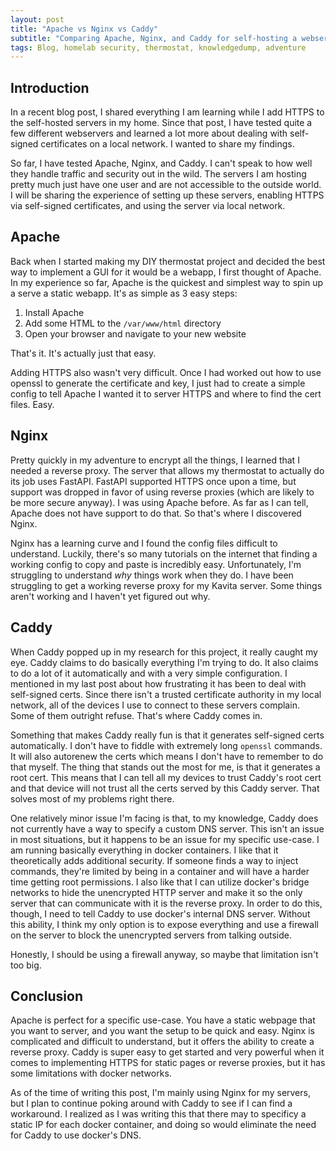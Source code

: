 ```yaml
---
layout: post
title: "Apache vs Nginx vs Caddy"
subtitle: "Comparing Apache, Nginx, and Caddy for self-hosting a webserver over a local network"
tags: Blog, homelab security, thermostat, knowledgedump, adventure
---
```


## Introduction

In a recent blog post, I shared everything I am learning while I add HTTPS to the self-hosted servers in my home. Since that post, I have tested quite a few different webservers and learned a lot more about dealing with self-signed certificates on a local network. I wanted to share my findings.

So far, I have tested Apache, Nginx, and Caddy. I can't speak to how well they handle traffic and security out in the wild. The servers I am hosting pretty much just have one user and are not accessible to the outside world. I will be sharing the experience of setting up these servers, enabling HTTPS via self-signed certificates, and using the server via local network.

## Apache

Back when I started making my DIY thermostat project and decided the best way to implement a GUI for it would be a webapp, I first thought of Apache. In my experience so far, Apache is the quickest and simplest way to spin up a serve a static webapp. It's as simple as 3 easy steps:
1. Install Apache
2. Add some HTML to the `/var/www/html` directory
3. Open your browser and navigate to your new website

That's it. It's actually just that easy.

Adding HTTPS also wasn't very difficult. Once I had worked out how to use openssl to generate the certificate and key, I just had to create a simple config to tell Apache I wanted it to server HTTPS and where to find the cert files. Easy.

## Nginx

Pretty quickly in my adventure to encrypt all the things, I learned that I needed a reverse proxy. The server that allows my thermostat to actually do its job uses FastAPI. FastAPI supported HTTPS once upon a time, but support was dropped in favor of using reverse proxies (which are likely to be more secure anyway). I was using Apache before. As far as I can tell, Apache does not have support to do that. So that's where I discovered Nginx.

Nginx has a learning curve and I found the config files difficult to understand. Luckily, there's so many tutorials on the internet that finding a working config to copy and paste is incredibly easy. Unfortunately, I'm struggling to understand *why* things work when they do. I have been struggling to get a working reverse proxy for my Kavita server. Some things aren't working and I haven't yet figured out why.

## Caddy

When Caddy popped up in my research for this project, it really caught my eye. Caddy claims to do basically everything I'm trying to do. It also claims to do a lot of it automatically and with a very simple configuration. I mentioned in my last post about how frustrating it has been to deal with self-signed certs. Since there isn't a trusted certificate authority in my local network, all of the devices I use to connect to these servers complain. Some of them outright refuse. That's where Caddy comes in.

Something that makes Caddy really fun is that it generates self-signed certs automatically. I don't have to fiddle with extremely long `openssl` commands. It will also autorenew the certs which means I don't have to remember to do that myself. The thing that stands out the most for me, is that it generates a root cert. This means that I can tell all my devices to trust Caddy's root cert and that device will not trust all the certs served by this Caddy server. That solves most of my problems right there.

One relatively minor issue I'm facing is that, to my knowledge, Caddy does not currently have a way to specify a custom DNS server. This isn't an issue in most situations, but it happens to be an issue for my specific use-case. I am running basically everything in docker containers. I like that it theoretically adds additional security. If someone finds a way to inject commands, they're limited by being in a container and will have a harder time getting root permissions. I also like that I can utilize docker's bridge networks to hide the unencrypted HTTP server and make it so the only server that can communicate with it is the reverse proxy. In order to do this, though, I need to tell Caddy to use docker's internal DNS server. Without this ability, I think my only option is to expose everything and use a firewall on the server to block the unencrypted servers from talking outside.

Honestly, I should be using a firewall anyway, so maybe that limitation isn't too big.

## Conclusion

Apache is perfect for a specific use-case. You have a static webpage that you want to server, and you want the setup to be quick and easy. Nginx is complicated and difficult to understand, but it offers the ability to create a reverse proxy. Caddy is super easy to get started and very powerful when it comes to implementing HTTPS for static pages or reverse proxies, but it has some limitations with docker networks.

As of the time of writing this post, I'm mainly using Nginx for my servers, but I plan to continue poking around with Caddy to see if I can find a workaround. I realized as I was writing this that there may to specificy a static IP for each docker container, and doing so would eliminate the need for Caddy to use docker's DNS.
